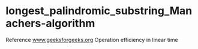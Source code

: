 # longest_palindromic_substring_Manachers-algorithm
Reference www.geeksforgeeks.org
Operation efficiency in linear time
